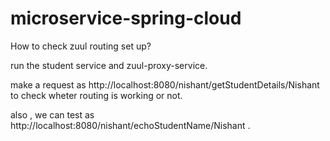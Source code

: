 # microservice-spring-cloud

How to check zuul routing set up?

run the student service and zuul-proxy-service.

make a request as http://localhost:8080/nishant/getStudentDetails/Nishant to check wheter routing is working or not.

also , we can test as http://localhost:8080/nishant/echoStudentName/Nishant .
